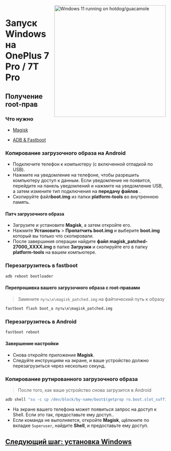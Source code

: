 <img align="right" src="https://github.com/n00b69/woa-op7/blob/main/op7.png" width="350" alt="Windows 11 running on hotdog/guacamole">

# Запуск Windows на OnePlus 7 Pro / 7T Pro

## Получение root-прав

### Что нужно
- [Magisk](https://github.com/topjohnwu/Magisk/releases/latest)

- [ADB & Fastboot](https://developer.android.com/studio/releases/platform-tools)

### Копирование загрузочного образа на Android
- Подключите телефон к компьютеру (с включенной отладкой по USB).
- Нажмите на уведомление на телефоне, чтобы разрешить компьютеру доступ к данным. Если уведомление не появится, перейдите на панель уведомлений и нажмите на уведомление USB, а затем измените тип подключения на **передачу файлов** .
- Скопируйте файл**boot.img** из папки **platform-tools** во внутреннюю память.

#### Патч загрузочного образа
- Загрузите и установите **Magisk**, а затем откройте его.
- Нажмите **Установить** > **Пропатчить boot.img** и выберите **boot.img** который вы только что скопировали.
- После завершиния операции найдите **файл magisk_patched-27000_XXXX.img** в папке **Загрузки** и скопируйте его в папку **platform-tools** на вашем компьютере.

### Перезагрузитесь в fastboot
```cmd
adb reboot bootloader
```

#### Перепрошивка вашего загрузочного образа с root-правами
> Замените `путь\к\magisk_patched.img` на файтический путь к образу
```cmd
fastboot flash boot_a путь\к\magisk_patched.img
```

### Перезагрузитесь в Android
```cmd
fastboot reboot
```

#### Завершение настройки
- Снова откройте приложение **Magisk**.
- Следуйте инструкциям на экране, и ваше устройство должно перезагрузиться через несколько секунд.

### Копирование рутированного загрузочного образа
> После того, как ваше устройство снова загрузится в Android
```cmd
adb shell "su -c cp /dev/block/by-name/boot$(getprop ro.boot.slot_suffix) /sdcard/rooted_boot.img" & adb pull /sdcard/rooted_boot.img
```
- На экране вашего телефона может появиться запрос на доступ к Shell. Если это так, предоставьте ему доступ..
- Если команда не выполняется, откройте **Magisk**, щёлкните по вкладке `Superuser`, найдите **Shell**, и предоставьте ему доступ.

## [Следующий шаг: установка Windows](3-install.md)












































